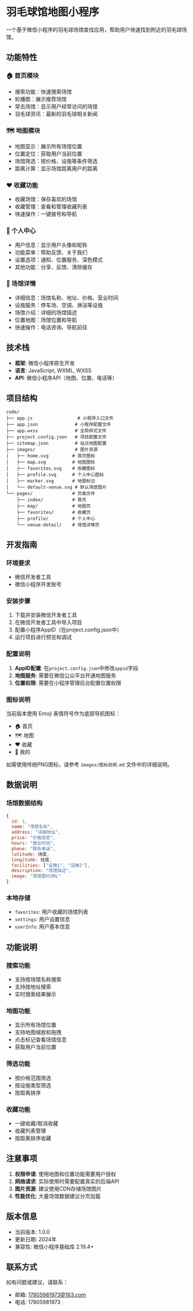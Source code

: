 # 羽毛球馆地图小程序

一个基于微信小程序的羽毛球场馆查找应用，帮助用户快速找到附近的羽毛球场馆。

## 功能特性

### 🏠 首页模块
- 搜索功能：快速搜索场馆
- 轮播图：展示推荐场馆
- 常去场馆：显示用户经常访问的场馆
- 羽毛球资讯：最新的羽毛球相关新闻

### 🗺️ 地图模块
- 地图显示：展示所有场馆位置
- 位置定位：获取用户当前位置
- 场馆筛选：按价格、设施等条件筛选
- 距离计算：显示场馆距离用户的距离

### ❤️ 收藏功能
- 收藏场馆：保存喜欢的场馆
- 收藏管理：查看和管理收藏列表
- 快速操作：一键拨号和导航

### 👤 个人中心
- 用户信息：显示用户头像和昵称
- 功能菜单：帮助反馈、关于我们
- 设置选项：通知、位置服务、深色模式
- 其他功能：分享、反馈、清除缓存

### 📍 场馆详情
- 详细信息：场馆名称、地址、价格、营业时间
- 设施服务：停车场、空调、淋浴等设施
- 场馆介绍：详细的场馆描述
- 位置地图：场馆位置和导航
- 快速操作：电话咨询、导航前往

## 技术栈

- **框架**: 微信小程序原生开发
- **语言**: JavaScript, WXML, WXSS
- **API**: 微信小程序API（地图、位置、电话等）

## 项目结构

```
code/
├── app.js                 # 小程序入口文件
├── app.json              # 小程序配置文件
├── app.wxss              # 全局样式文件
├── project.config.json   # 项目配置文件
├── sitemap.json          # 站点地图配置
├── images/               # 图片资源
│   ├── home.svg         # 首页图标
│   ├── map.svg          # 地图图标
│   ├── favorites.svg    # 收藏图标
│   ├── profile.svg      # 个人中心图标
│   ├── marker.svg       # 地图标记
│   └── default-venue.svg # 默认场馆图片
└── pages/               # 页面文件
    ├── index/           # 首页
    ├── map/             # 地图页
    ├── favorites/       # 收藏页
    ├── profile/         # 个人中心
    └── venue-detail/    # 场馆详情页
```

## 开发指南

### 环境要求
- 微信开发者工具
- 微信小程序开发账号

### 安装步骤
1. 下载并安装微信开发者工具
2. 在微信开发者工具中导入项目
3. 配置小程序AppID（在project.config.json中）
4. 运行项目进行预览和调试

### 配置说明
1. **AppID配置**: 在`project.config.json`中修改`appid`字段
2. **地图服务**: 需要在微信公众平台开通地图服务
3. **位置权限**: 需要在小程序管理后台配置位置权限

### 图标说明
当前版本使用 Emoji 表情符号作为底部导航图标：
- 🏠 首页
- 🗺️ 地图
- ❤️ 收藏
- 👤 我的

如需使用传统PNG图标，请参考 `images/图标说明.md` 文件中的详细说明。

## 数据说明

### 场馆数据结构
```javascript
{
  id: 1,
  name: "场馆名称",
  address: "详细地址",
  price: "价格信息",
  hours: "营业时间",
  phone: "联系电话",
  latitude: 纬度,
  longitude: 经度,
  facilities: ["设施1", "设施2"],
  description: "场馆描述",
  image: "场馆图片URL"
}
```

### 本地存储
- `favorites`: 用户收藏的场馆列表
- `settings`: 用户设置信息
- `userInfo`: 用户基本信息

## 功能说明

### 搜索功能
- 支持按场馆名称搜索
- 支持按地址搜索
- 实时搜索结果展示

### 地图功能
- 显示所有场馆位置
- 支持地图缩放和拖拽
- 点击标记查看场馆信息
- 获取用户当前位置

### 筛选功能
- 按价格范围筛选
- 按设施类型筛选
- 按距离排序

### 收藏功能
- 一键收藏/取消收藏
- 收藏列表管理
- 按距离排序收藏

## 注意事项

1. **权限申请**: 使用地图和位置功能需要用户授权
2. **网络请求**: 实际使用时需要配置真实的后端API
3. **图片资源**: 建议使用CDN存储场馆图片
4. **性能优化**: 大量场馆数据建议分页加载

## 版本信息

- 当前版本: 1.0.0
- 更新日期: 2024年
- 兼容性: 微信小程序基础库 2.19.4+

## 联系方式

如有问题或建议，请联系：
- 邮箱: 17805981973@163.com
- 电话: 17805981973